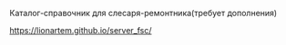Каталог-справочник для слесаря-ремонтника(требует дополнения)

https://lionartem.github.io/server_fsc/

